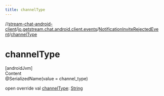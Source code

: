 ```yaml
---
title: channelType
---
```

//[stream-chat-android-client](../../../index.md)/[io.getstream.chat.android.client.events](../index.md)/[NotificationInviteRejectedEvent](index.md)/[channelType](channelType.md)



# channelType  
[androidJvm]  
Content  
@SerializedName(value = channel_type)  
  
open override val [channelType](channelType.md): [String](https://kotlinlang.org/api/latest/jvm/stdlib/kotlin/-string/index.html)  



